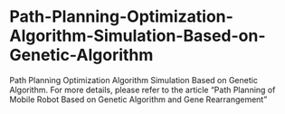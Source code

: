 # Path-Planning-Optimization-Algorithm-Simulation-Based-on-Genetic-Algorithm
Path Planning Optimization Algorithm Simulation Based on Genetic Algorithm. For more details, please refer to the article “Path Planning of Mobile Robot Based on Genetic Algorithm and Gene Rearrangement” 
